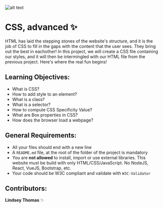 ![alt text](https://austingil.com/wp-content/uploads/CSS%20Blog%20Cover.png)

# CSS, advanced :sparkles:

HTML has laid the stepping stones of the website's structure, and it is the job of CSS to fill in the gaps with the content that the user sees. They bring out the best in eachother! In this project, we will create a CSS file containing our styles, and it will then be intermingled with our HTML file from the previous project. Here's where the real fun begins!

## Learning Objectives:
- What is CSS?
- How to add style to an element?
- What is a class?
- What is a selector?
- How to compute CSS Specificity Value?
- What are Box properties in CSS?
- How does the browser load a webpage?

## General Requirements:
- All your files should end with a new line
- A `README.md` file, at the root of the folder of the project is mandatory
- You are **not allowed** to install, import or use external libraries. This website must be build with only HTML/CSS/JavaScript. No NodeJS, React, VueJS, Bootstrap, etc.
- Your code should be W3C compliant and validate with `W3C-Validator`

## Contributors:
**Lindsey Thomas** :sparkles: